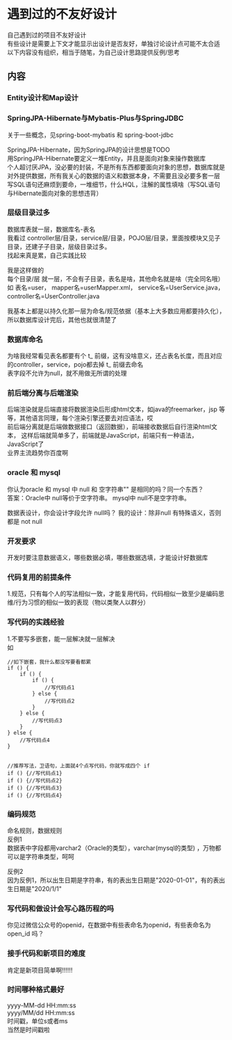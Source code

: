 # 遇到过的不友好设计
自己遇到过的项目不友好设计  
有些设计是需要上下文才能显示出设计是否友好，单独讨论设计点可能不太合适  
以下内容没有组织，相当于随笔，为自己设计思路提供反例/思考  


## 内容
### Entity设计和Map设计  









### SpringJPA-Hibernate与Mybatis-Plus与SpringJDBC
关于一些概念，见spring-boot-mybatis 和 spring-boot-jdbc

SpringJPA-Hibernate，因为SpringJPA的设计思想是TODO  
用SpringJPA-Hibernate要定义一堆Entity，并且是面向对象来操作数据库  
个人超讨厌JPA，没必要的封装，不是所有东西都要面向对象的思想，数据库就是对外提供数据，所有我关心的数据的语义和数据本身，不需要且没必要多套一层  
写SQL语句还麻烦到要命，一堆细节，什么HQL，注解的属性填啥（写SQL语句与Hibernate面向对象的思想违背）  
    


### 层级目录过多
数据库表就一层，数据库名-表名  
我看过 controller层/目录，service层/目录，POJO层/目录，里面按模块又见子目录，还建子子目录，层级目录过多。  
找起来真是累，自己实践比较  

我是这样做的  
每个目录/层 就一层，不会有子目录，表名是啥，其他命名就是啥（完全同名哦）  
如 表名=user， mapper名=userMapper.xml， service名=UserService.java， controller名=UserController.java   

我基本上都是以持久化那一层为命名/规范依据（基本上大多数应用都要持久化），所以数据库设计完后，其他也就很清楚了  



### 数据库命名
为啥我经常看见表名都要有个 t_ 前缀，这有没啥意义，还占表名长度，而且对应的controller，service，pojo都去掉 t_ 前缀去命名  
表字段不允许为null，就不用做无所谓的处理  



### 前后端分离与后端渲染
后端渲染就是后端直接将数据渲染后形成html文本，如java的freemarker，jsp 等等，其他语言同理，每个渲染引擎还要去对应语法，哎    
前后端分离就是后端做数据接口（返回数据），前端接收数据后自行渲染html文本，
这样后端就简单多了，前端就是JavaScript，前端只有一种语法，JavaScript了  
业界主流趋势你百度啊    



### oracle 和 mysql
你认为oracle 和 mysql 中 null 和 空字符串""  是相同的吗？同一个东西？  
答案：Oracle中 null等价于空字符串。 mysql中 null不是空字符串。

数据表设计，你会设计字段允许 null吗？
我的设计：除非null 有特殊语义，否则都是 not null




### 开发要求
开发时要注意数据语义，哪些数据必填，哪些数据选填，才能设计好数据库




### 代码复用的前提条件  
1.规范，只有每个人的写法相似一致，才能复用代码，代码相似一致至少是编码思维/行为习惯的相似一致的表现（物以类聚人以群分）   





### 写代码的实践经验
1.不要写多嵌套，能一层解决就一层解决  
如 
```
//如下嵌套，我什么都没写要看都累
if () {
    if () {
        if () {
            //写代码点1
        } else {
            //写代码点2
        }
    } else {
        //写代码点3
    }
} else {
    //写代码点4
}


//推荐写法，卫语句，上面就4个点写代码，你就写成四个 if
if () {//写代码点1}
if () {//写代码点2}
if () {//写代码点3}
if () {//写代码点4}
```



### 编码规范
命名规则，数据规则    
反例1  
数据表中字段都用varchar2（Oracle的类型），varchar(mysql的类型) ，万物都可以是字符串类型，呵呵  

反例2        
因为反例1，所以出生日期是字符串，有的表出生日期是"2020-01-01"，有的表出生日期是"2020/1/1"    






### 写代码和做设计会写心路历程的吗   
你见过微信公众号的openid，在数据中有些表命名为openid，有些表命名为open_id  吗？
 





### 接手代码和新项目的难度
肯定是新项目简单啊!!!!!!    


### 时间哪种格式最好
yyyy-MM-dd HH:mm:ss   
yyyy/MM/dd HH:mm:ss   
时间戳，单位s或者ms  
当然是时间戳啦  








